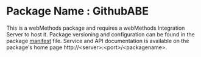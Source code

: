 # Package Name : GithubABE
This is a webMethods package and requires a webMethods Integration Server to host it. Package versioning and configuration can be found in the package [manifest](./GithubABE/manifest.v3) file. Service and API documentation is available on the package's home page http://&lt;server&gt;:&lt;port&gt;/&lt;packagename>.